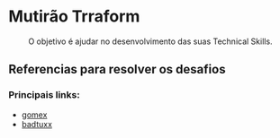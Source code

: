 # Mutirão Trraform

<p align="center">
O objetivo é ajudar no desenvolvimento das suas Technical Skills.
</p>

## Referencias para resolver os desafios <br>
### Principais links:


* [gomex](https://github.com/gomex)
* [badtuxx](https://github.com/badtuxx)
